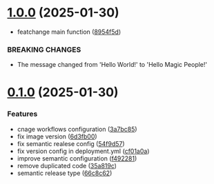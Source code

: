 # [1.0.0](https://github.com/granchetti/hello-world-service/compare/v0.1.0...v1.0.0) (2025-01-30)


* featchange main function ([8954f5d](https://github.com/granchetti/hello-world-service/commit/8954f5d762d2ffbe7cf84536e10f827fc301a73b))


### BREAKING CHANGES

* The message changed from 'Hello World!' to 'Hello Magic People!'

# [0.1.0](https://github.com/granchetti/hello-world-service/compare/v0.0.0...v0.1.0) (2025-01-30)


### Features

* cnage workflows configuration ([3a7bc85](https://github.com/granchetti/hello-world-service/commit/3a7bc85c6dd4a055c9a37cae052439806ec1259c))
* fix image version ([6d3fb00](https://github.com/granchetti/hello-world-service/commit/6d3fb0047a249185c3800cabdcc1a89fb49ea72d))
* fix semantic realese config ([54f9d57](https://github.com/granchetti/hello-world-service/commit/54f9d57169304eff3c68e4518facd3c9ded3b776))
* fix version config in deployment.yml ([cf01a0a](https://github.com/granchetti/hello-world-service/commit/cf01a0aa2d9ebfa1d23fafbf7e70ff3547d19c9d))
* improve semantic configuration ([f492281](https://github.com/granchetti/hello-world-service/commit/f492281e2eaf1962448fb6b096ee62c43d80eaee))
* remove duplicated code ([35a819c](https://github.com/granchetti/hello-world-service/commit/35a819ca7692b9303853a1469ab6da498dab1538))
* semantic release type ([66c8c62](https://github.com/granchetti/hello-world-service/commit/66c8c62c297f65a0e56f2391378dcad5f2434ef9))
